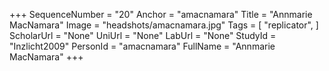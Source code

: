 +++
SequenceNumber = "20"
Anchor = "amacnamara"
Title = "Annmarie MacNamara"
Image = "headshots/amacnamara.jpg"
Tags = [ "replicator", ]
ScholarUrl = "None"
UniUrl = "None"
LabUrl = "None"
StudyId = "Inzlicht2009"
PersonId = "amacnamara"
FullName = "Annmarie MacNamara"
+++